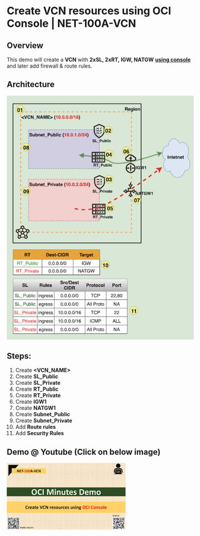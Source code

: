 # Create VCN resources using OCI Console | NET-100A-VCN



## Overview

This demo will create a **VCN** with **2xSL, 2xRT, IGW, NATGW** <u>**using console**</u> and later add firewall & route rules.

## Architecture

<img src="img/NET-100A-VCN_arch_800x800.png" alt="NET-100A-VCN" style="zoom: 100%;" />

## Steps:

  1. Create **<VCN_NAME>**
  2. Create **SL_Public**
  3. Create **SL_Private**
  4. Create **RT_Public**
  5. Create **RT_Private**
  6. Create **IGW1**
  7. Create **NATGW1**
  8. Create **Subnet_Public**
  9. Create **Subnet_Private**
  10. Add **Route rules**
  11. Add **Security Rules**



## Demo @ Youtube (Click on below image)
[![NET-100A-VCN](img/thumbnail_320x320.png)](https://youtu.be/byuz_xRhn9U "Click to watch on YouTube")